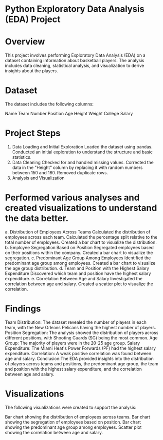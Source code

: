 # Python Exploratory Data Analysis (EDA) Project
# Overview
This project involves performing Exploratory Data Analysis (EDA) on a dataset containing information about basketball players. The analysis includes data cleaning, statistical analysis, and visualization to derive insights about the players.

# Dataset
The dataset includes the following columns:

Name
Team
Number
Position
Age
Height
Weight
College
Salary

# Project Steps
1. Data Loading and Initial Exploration
Loaded the dataset using pandas.
Conducted an initial exploration to understand the structure and basic statistics.
2. Data Cleaning
Checked for and handled missing values.
Corrected the data in the "Height" column by replacing it with random numbers between 150 and 180.
Removed duplicate rows.
3. Analysis and Visualization
   
# Performed various analyses and created visualizations to understand the data better.

a. Distribution of Employees Across Teams
Calculated the distribution of employees across each team.
Calculated the percentage split relative to the total number of employees.
Created a bar chart to visualize the distribution.
b. Employee Segregation Based on Position
Segregated employees based on their positions within the company.
Created a bar chart to visualize the segregation.
c. Predominant Age Group Among Employees
Identified the predominant age group among employees.
Created a bar chart to visualize the age group distribution.
d. Team and Position with the Highest Salary Expenditure
Discovered which team and position have the highest salary expenditure.
e. Correlation Between Age and Salary
Investigated the correlation between age and salary.
Created a scatter plot to visualize the correlation.

# Findings

Team Distribution: The dataset revealed the number of players in each team, with the New Orleans Pelicans having the highest number of players.
Position Segregation: The analysis showed the distribution of players across different positions, with Shooting Guards (SG) being the most common.
Age Group: The majority of players were in the 20-25 age group.
Salary Expenditure: The Miami Heat's Power Forwards (PF) had the highest salary expenditure.
Correlation: A weak positive correlation was found between age and salary.
Conclusion
The EDA provided insights into the distribution of players across teams and positions, the predominant age group, the team and position with the highest salary expenditure, and the correlation between age and salary.

# Visualizations
The following visualizations were created to support the analysis:

Bar chart showing the distribution of employees across teams.
Bar chart showing the segregation of employees based on position.
Bar chart showing the predominant age group among employees.
Scatter plot showing the correlation between age and salary.
